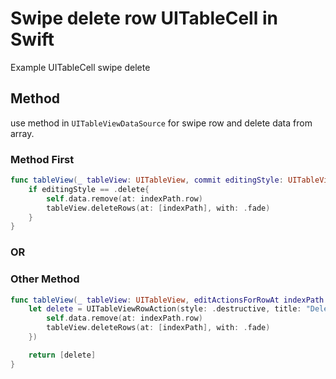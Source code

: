 # Swipe delete row UITableCell in Swift

Example UITableCell swipe delete

## Method

use method in `UITableViewDataSource` for swipe row and delete data from array.
### Method First

```swift
func tableView(_ tableView: UITableView, commit editingStyle: UITableViewCellEditingStyle, forRowAt indexPath: IndexPath) {
    if editingStyle == .delete{
        self.data.remove(at: indexPath.row)
        tableView.deleteRows(at: [indexPath], with: .fade)
    }
}
```

### OR

### Other Method

```swift
func tableView(_ tableView: UITableView, editActionsForRowAt indexPath: IndexPath) -> [UITableViewRowAction]? {
    let delete = UITableViewRowAction(style: .destructive, title: "Delete", handler: { (rowAction, indexPath) in
        self.data.remove(at: indexPath.row)
        tableView.deleteRows(at: [indexPath], with: .fade)
    })

    return [delete]
}
```
